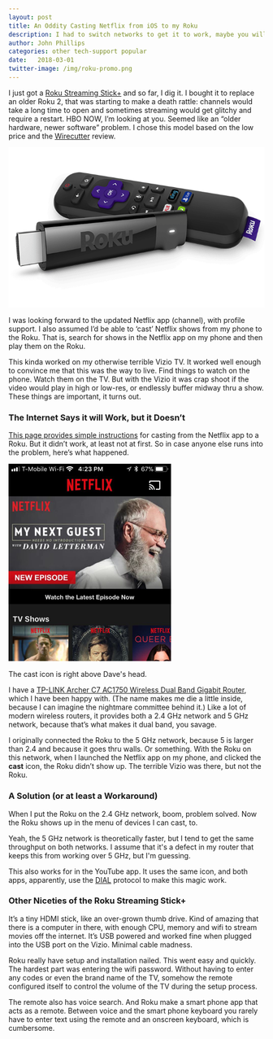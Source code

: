 ```yaml
---
layout: post
title: An Oddity Casting Netflix from iOS to my Roku
description: I had to switch networks to get it to work, maybe you will too.
author: John Phillips
categories: other tech-support popular
date:   2018-03-01
twitter-image: /img/roku-promo.png
---
```


I just got a [Roku Streaming Stick+][r] and so far, I dig it. I bought it to replace an older Roku 2, that was starting to make a death rattle: channels would take a long time to open and sometimes streaming would get glitchy and require a restart. HBO NOW, I’m looking at you. Seemed like an “older hardware, newer software” problem. I chose this model based on the low price and the [Wirecutter][w] review.

[r]: https://www.roku.com/products/streaming-stick-plus
[w]: https://thewirecutter.com/reviews/best-media-streamers/


<img src="/img/roku-promo.png" class="full-width no-border" alt="Roku streaming stick and remote">

I was looking forward to the updated Netflix app (channel), with profile support. I also assumed I’d be able to ‘cast’ Netflix shows from my phone to the Roku. That is, search for shows in the Netflix app on my phone and then play them on the Roku. 

This kinda worked on my otherwise terrible Vizio TV. It worked well enough to convince me that this was the way to live. Find things to watch on the phone. Watch them on the TV. But with the Vizio it was crap shoot if the video would play in high or low-res, or endlessly buffer midway thru a show. These things are important, it turns out.

### The Internet Says it will Work, but it Doesn’t

[This page provides simple instructions][t] for casting from the Netflix app to a Roku. But it didn’t work, at least not at first. So in case anyone else runs into the problem, here’s what happened.

[t]:https://www.tomsguide.com/us/cast-netflix-youtube-roku,review-3576.html

<img src="/img/netflix-cast-crop.jpg" width="320" class="retina center no-border" alt="Screen shot of the Netflix mobile app.">

<p class="caption">The cast icon is right above Dave's head.</p>

I have a [TP-LINK Archer C7 AC1750 Wireless Dual Band Gigabit Router][tp], which I have been happy with. (The name makes me die a little inside, because I can imagine the nightmare committee behind it.) Like a lot of modern wireless routers, it provides both a 2.4 GHz network and 5 GHz network, because that’s what makes it dual band, you savage. 

[tp]: https://www.tp-link.com/us/products/details/Archer-C7.html


I originally connected the Roku to the 5 GHz network, because 5 is larger than 2.4 and because it goes thru walls. Or something. With the Roku on this network, when I launched the Netflix app on my phone, and clicked the **cast** icon, the Roku didn’t show up. The terrible Vizio was there, but not the Roku.

### A Solution (or at least a Workaround)

When I put the Roku on the 2.4 GHz network, boom, problem solved. Now the Roku shows up in the menu of devices I can cast, to. 

Yeah, the 5 GHz network is theoretically faster, but I tend to get the same throughput on both networks. I assume that it's a defect in my router that keeps this from working over 5 GHz, but I'm guessing.

This also works for in the YouTube app. It uses the same icon, and both apps, apparently, use the [DIAL][d] protocol to make this magic work.

[d]: http://www.dial-multiscreen.org  

### Other Niceties of the Roku Streaming Stick+

It’s a tiny HDMI stick, like an over-grown thumb drive. Kind of amazing that there is a computer in there, with enough CPU, memory and wifi to stream movies off the internet. It’s USB powered and worked fine when plugged into the USB port on the Vizio. Minimal cable madness.

Roku really have setup and installation nailed. This went easy and quickly. The hardest part was entering the wifi password. Without having to enter any codes or even the brand name of the TV, somehow the remote configured itself to control the volume of the TV during the setup process. 

The remote also has voice search. And Roku make a smart phone app that acts as a remote. Between voice and the smart phone keyboard you rarely have to enter text using the remote and an onscreen keyboard, which is cumbersome.

